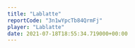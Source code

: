 ```yaml
---
title: "Lablatte"
reportCode: "3n1wYpcTb84QrmFj"
player: "Lablatte"
date: 2021-07-18T18:55:34.719000+00:00
---
```

